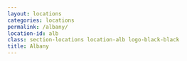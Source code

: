 ```yaml
---
layout: locations
categories: locations
permalink: /albany/
location-id: alb
class: section-locations location-alb logo-black-black
title: Albany
---
```


